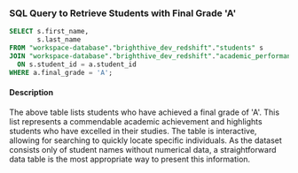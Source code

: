### SQL Query to Retrieve Students with Final Grade 'A'
```sql top_students
SELECT s.first_name,
       s.last_name
FROM "workspace-database"."brighthive_dev_redshift"."students" s
JOIN "workspace-database"."brighthive_dev_redshift"."academic_performance" a
  ON s.student_id = a.student_id
WHERE a.final_grade = 'A';
```

<DataTable
    data={top_students}
    rows=10
    search=true
/>

#### Description
The above table lists students who have achieved a final grade of 'A'. This list represents a commendable academic achievement and highlights students who have excelled in their studies. The table is interactive, allowing for searching to quickly locate specific individuals. As the dataset consists only of student names without numerical data, a straightforward data table is the most appropriate way to present this information.